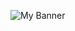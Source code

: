 ![My Banner](https://user-images.githubusercontent.com/28151071/89125407-31b11480-d4d6-11ea-9c03-4df5c9f59688.png)
